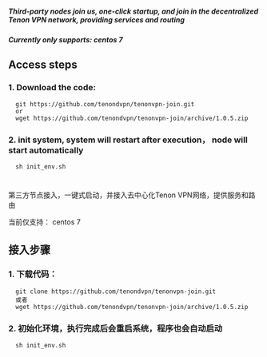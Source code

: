 

##### Third-party nodes join us, one-click startup, and join in the decentralized Tenon VPN network, providing services and routing
##### Currently only supports: centos 7

## Access steps
### 1. Download the code:

      git https://github.com/tenondvpn/tenonvpn-join.git
      or
      wget https://github.com/tenondvpn/tenonvpn-join/archive/1.0.5.zip

### 2. init system, system will restart after execution， node will start automatically

      sh init_env.sh


# 
# 

第三方节点接入，一键式启动，并接入去中心化Tenon VPN网络，提供服务和路由

当前仅支持： centos 7


## 接入步骤

### 1. 下载代码： 
  
      git clone https://github.com/tenondvpn/tenonvpn-join.git
      或者
      wget https://github.com/tenondvpn/tenonvpn-join/archive/1.0.5.zip
   

### 2. 初始化环境，执行完成后会重启系统，程序也会自动启动
      sh init_env.sh  

    
    


